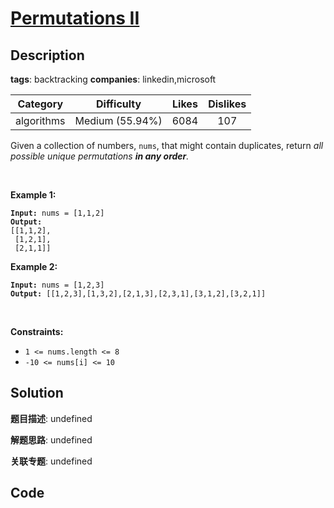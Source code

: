 # [Permutations II](https://leetcode.com/problems/permutations-ii/description/)

## Description

**tags**: backtracking
**companies**: linkedin,microsoft

| Category | Difficulty | Likes | Dislikes |
| :------: | :--------: | :---: | :------: |
| algorithms | Medium (55.94%) | 6084 | 107 |

<p>Given a collection of numbers, <code>nums</code>,&nbsp;that might contain duplicates, return <em>all possible unique permutations <strong>in any order</strong>.</em></p>

<p>&nbsp;</p>
<p><strong>Example 1:</strong></p>

<pre><code><strong>Input:</strong> nums = [1,1,2]
<strong>Output:</strong>
[[1,1,2],
 [1,2,1],
 [2,1,1]]</code></pre>

<p><strong>Example 2:</strong></p>

<pre><code><strong>Input:</strong> nums = [1,2,3]
<strong>Output:</strong> [[1,2,3],[1,3,2],[2,1,3],[2,3,1],[3,1,2],[3,2,1]]</code></pre>

<p>&nbsp;</p>
<p><strong>Constraints:</strong></p>

<ul>
	<li><code>1 &lt;= nums.length &lt;= 8</code></li>
	<li><code>-10 &lt;= nums[i] &lt;= 10</code></li>
</ul>

## Solution

**题目描述**: undefined

**解题思路**: undefined

**关联专题**: undefined

## Code

